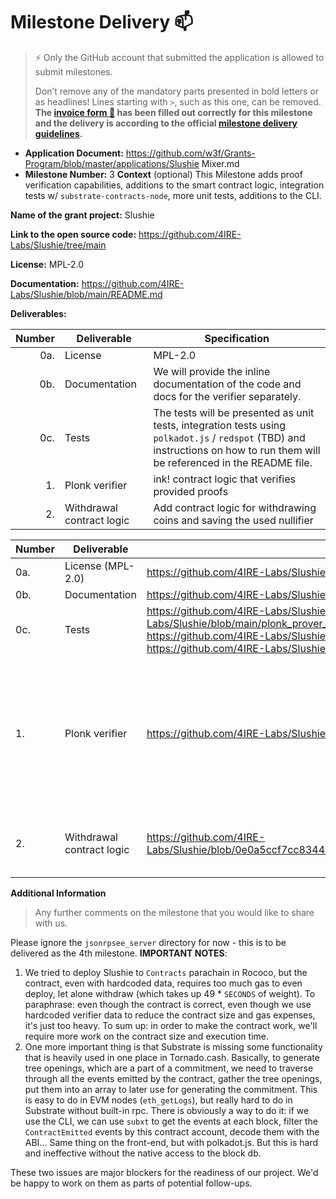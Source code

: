 # Milestone Delivery :mailbox:
> :zap: Only the GitHub account that submitted the application is allowed to submit milestones.
>
> Don’t remove any of the mandatory parts presented in bold letters or as headlines! Lines starting with `>`, such as this one, can be removed.
**The [invoice form :pencil:](https://docs.google.com/forms/d/e/1FAIpQLSfmNYaoCgrxyhzgoKQ0ynQvnNRoTmgApz9NrMp-hd8mhIiO0A/viewform) has been filled out correctly for this milestone and the delivery is according to the official [milestone delivery guidelines](https://github.com/w3f/Grants-Program/blob/master/docs/milestone-deliverables-guidelines.md).**
* **Application Document:** https://github.com/w3f/Grants-Program/blob/master/applications/Slushie Mixer.md
* **Milestone Number:** 3
**Context** (optional)
This Milestone adds proof verification capabilities, additions to the smart contract logic, integration tests w/ `substrate-contracts-node`, more unit tests, additions to the CLI.

**Name of the grant project:** Slushie

**Link to the open source code:** https://github.com/4IRE-Labs/Slushie/tree/main

**License:** MPL-2.0

**Documentation:** https://github.com/4IRE-Labs/Slushie/blob/main/README.md 

**Deliverables:**

| Number | Deliverable | Specification |
| -----: | ----------- | ------------- |
| 0a. | License | MPL-2.0 |
| 0b. | Documentation | We will provide the inline documentation of the code and docs for the verifier separately. |
| 0c. | Tests | The tests will be presented as unit tests, integration tests using `polkadot.js` / `redspot` (TBD) and instructions on how to run them will be referenced in the README file. |
| 1.  | Plonk verifier | ink! contract logic that verifies provided proofs |
| 2.  | Withdrawal contract logic | Add contract logic for withdrawing coins and saving the used nullifier |

| Number | Deliverable            | Link                                                     | Notes |
| ------ | ---------------------- | -------------------------------------------------------- | ----- |
| 0a.    | License (MPL-2.0)      | https://github.com/4IRE-Labs/Slushie/blob/main/LICENSE   |       |
| 0b.    | Documentation          | https://github.com/4IRE-Labs/Slushie/blob/main/README.md |       |
| 0c.    | Tests                  | https://github.com/4IRE-Labs/Slushie/tree/main/tests, https://github.com/4IRE-Labs/Slushie/blob/main/plonk_prover_tool/src/main.rs , Slushie unit tests https://github.com/4IRE-Labs/Slushie/blob/main/slushie/lib.rs, Plonk prover unit tests https://github.com/4IRE-Labs/Slushie/blob/main/plonk_prover/src/lib.rs         |       |
| 1.     | Plonk verifier            | https://github.com/4IRE-Labs/Slushie/blob/main/plonk_prover/src/proof_verification.rs           |  Provides two ways to verify proofs: with hardcoded public parameters and with variable public parameters     |
| 2.     | Withdrawal contract logic | https://github.com/4IRE-Labs/Slushie/blob/0e0a5ccf7cc83448af7f5b8a184d26d092ddfe00/slushie/lib.rs#L167           |   Now performs the required checks.    |

**Additional Information**
> Any further comments on the milestone that you would like to share with us.

Please ignore the `jsonrpsee_server` directory for now - this is to be delivered as the 4th milestone.
**IMPORTANT NOTES**:
1. We tried to deploy Slushie to `Contracts` parachain in Rococo, but the contract, even with hardcoded data, requires too much gas to even deploy, 
let alone withdraw (which takes up 49 * `SECONDS` of weight). To paraphrase: even though the contract is correct, even though we use hardcoded 
verifier data to reduce the contract size and gas expenses, it's just too heavy. To sum up: in order to make the contract work, we'll require more 
work on the contract size and execution time.
2. One more important thing is that Substrate is missing some functionality that is heavily used in one place in Tornado.cash. Basically, to generate 
tree openings, which are a part of a commitment, we need to traverse through all the events emitted by the contract, gather the tree openings, put 
them into an array to later use for generating the commitment. This is easy to do in EVM nodes (`eth_getLogs`), but really hard to do in Substrate 
without built-in rpc. There is obviously a way to do it: if we use the CLI, we can use `subxt` to get the events at each block, filter 
the `ContractEmitted` events by this contract account, decode them with the ABI... Same thing on the front-end, but with polkadot.js. But this is 
hard and ineffective without the native access to the block db.

These two issues are major blockers for the readiness of our project. We'd be happy to work on them as parts of potential follow-ups.
